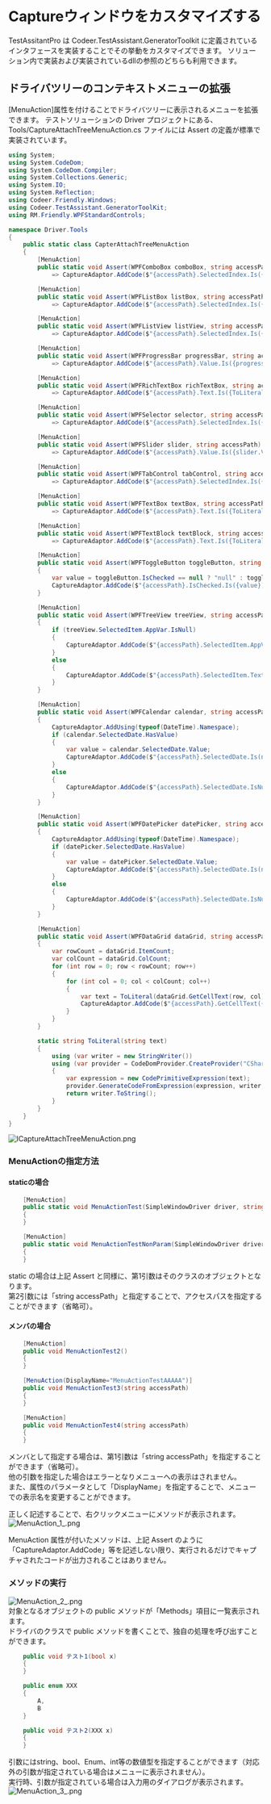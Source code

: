 # Captureウィンドウをカスタマイズする

TestAssitantPro は Codeer.TestAssistant.GeneratorToolkit に定義されているインタフェースを実装することでその挙動をカスタマイズできます。
ソリューション内で実装および実装されているdllの参照のどちらも利用できます。

## ドライバツリーのコンテキストメニューの拡張

[MenuAction]属性を付けることでドライバツリーに表示されるメニューを拡張できます。
テストソリューションの Driver プロジェクトにある、Tools/CaptureAttachTreeMenuAction.cs ファイルには Assert の定義が標準で実装されています。


```cs
using System;
using System.CodeDom;
using System.CodeDom.Compiler;
using System.Collections.Generic;
using System.IO;
using System.Reflection;
using Codeer.Friendly.Windows;
using Codeer.TestAssistant.GeneratorToolKit;
using RM.Friendly.WPFStandardControls;

namespace Driver.Tools
{
    public static class CapterAttachTreeMenuAction
    {
        [MenuAction]
        public static void Assert(WPFComboBox comboBox, string accessPath)
            => CaptureAdaptor.AddCode($"{accessPath}.SelectedIndex.Is({comboBox.SelectedIndex});");

        [MenuAction]
        public static void Assert(WPFListBox listBox, string accessPath)
            => CaptureAdaptor.AddCode($"{accessPath}.SelectedIndex.Is({listBox.SelectedIndex});");

        [MenuAction]
        public static void Assert(WPFListView listView, string accessPath)
            => CaptureAdaptor.AddCode($"{accessPath}.SelectedIndex.Is({listView.SelectedIndex});");

        [MenuAction]
        public static void Assert(WPFProgressBar progressBar, string accessPath)
            => CaptureAdaptor.AddCode($"{accessPath}.Value.Is({progressBar.Value});");

        [MenuAction]
        public static void Assert(WPFRichTextBox richTextBox, string accessPath)
            => CaptureAdaptor.AddCode($"{accessPath}.Text.Is({ToLiteral(richTextBox.Text)});");

        [MenuAction]
        public static void Assert(WPFSelector selector, string accessPath)
            => CaptureAdaptor.AddCode($"{accessPath}.SelectedIndex.Is({selector.SelectedIndex});");

        [MenuAction]
        public static void Assert(WPFSlider slider, string accessPath)
            => CaptureAdaptor.AddCode($"{accessPath}.Value.Is({slider.Value});");

        [MenuAction]
        public static void Assert(WPFTabControl tabControl, string accessPath)
            => CaptureAdaptor.AddCode($"{accessPath}.SelectedIndex.Is({tabControl.SelectedIndex});");

        [MenuAction]
        public static void Assert(WPFTextBox textBox, string accessPath)
            => CaptureAdaptor.AddCode($"{accessPath}.Text.Is({ToLiteral(textBox.Text)});");

        [MenuAction]
        public static void Assert(WPFTextBlock textBlock, string accessPath)
            => CaptureAdaptor.AddCode($"{accessPath}.Text.Is({ToLiteral(textBlock.Text)});");

        [MenuAction]
        public static void Assert(WPFToggleButton toggleButton, string accessPath)
        {
            var value = toggleButton.IsChecked == null ? "null" : toggleButton.IsChecked.Value.ToString().ToLower();
            CaptureAdaptor.AddCode($"{accessPath}.IsChecked.Is({value});");
        }

        [MenuAction]
        public static void Assert(WPFTreeView treeView, string accessPath)
        {
            if (treeView.SelectedItem.AppVar.IsNull)
            {
                CaptureAdaptor.AddCode($"{accessPath}.SelectedItem.AppVar.IsNull.IsTrue();");
            }
            else
            {
                CaptureAdaptor.AddCode($"{accessPath}.SelectedItem.Text.Is({ToLiteral(treeView.SelectedItem.Text)});");
            }
        }

        [MenuAction]
        public static void Assert(WPFCalendar calendar, string accessPath)
        {
            CaptureAdaptor.AddUsing(typeof(DateTime).Namespace);
            if (calendar.SelectedDate.HasValue)
            {
                var value = calendar.SelectedDate.Value;
                CaptureAdaptor.AddCode($"{accessPath}.SelectedDate.Is(new DateTime({value.Year}, {value.Month}, {value.Day}));");
            }
            else
            {
                CaptureAdaptor.AddCode($"{accessPath}.SelectedDate.IsNull();");
            }
        }

        [MenuAction]
        public static void Assert(WPFDatePicker datePicker, string accessPath)
        {
            CaptureAdaptor.AddUsing(typeof(DateTime).Namespace);
            if (datePicker.SelectedDate.HasValue)
            {
                var value = datePicker.SelectedDate.Value;
                CaptureAdaptor.AddCode($"{accessPath}.SelectedDate.Is(new DateTime({value.Year}, {value.Month}, {value.Day}));");
            }
            else
            {
                CaptureAdaptor.AddCode($"{accessPath}.SelectedDate.IsNull();");
            }
        }

        [MenuAction]
        public static void Assert(WPFDataGrid dataGrid, string accessPath)
        {
            var rowCount = dataGrid.ItemCount;
            var colCount = dataGrid.ColCount;
            for (int row = 0; row < rowCount; row++)
            {
                for (int col = 0; col < colCount; col++)
                {
                    var text = ToLiteral(dataGrid.GetCellText(row, col));
                    CaptureAdaptor.AddCode($"{accessPath}.GetCellText({row}, {col}).Is({text});");
                }
            }
        }

        static string ToLiteral(string text)
        {
            using (var writer = new StringWriter())
            using (var provider = CodeDomProvider.CreateProvider("CSharp"))
            {
                var expression = new CodePrimitiveExpression(text);
                provider.GenerateCodeFromExpression(expression, writer, options: null);
                return writer.ToString();
            }
        }
    }
}
```

![ICaptureAttachTreeMenuAction.png](../Img/ICaptureAttachTreeMenuAction.png)

### MenuActionの指定方法

#### staticの場合
```cs
    [MenuAction]
    public static void MenuActionTest(SimpleWindowDriver driver, string accessPath)
    {
    }

    [MenuAction]
    public static void MenuActionTestNonParam(SimpleWindowDriver driver)
    {
    }
```
static の場合は上記 Assert と同様に、第1引数はそのクラスのオブジェクトとなります。<br>
第2引数には「string accessPath」と指定することで、アクセスパスを指定することができます（省略可）。

#### メンバの場合
```cs
    [MenuAction]
    public void MenuActionTest2()
    {
    }

    [MenuAction(DisplayName="MenuActionTestAAAAA")]
    public void MenuActionTest3(string accessPath)
    {
    }

    [MenuAction]
    public void MenuActionTest4(string accessPath)
    {
    }
```
メンバとして指定する場合は、第1引数は「string accessPath」を指定することができます（省略可）。<br>
他の引数を指定した場合はエラーとなりメニューへの表示はされません。<br>
また、属性のパラメータとして「DisplayName」を指定することで、メニューでの表示名を変更することができます。<br>

正しく記述することで、右クリックメニューにメソッドが表示されます。<br>
![MenuAction_1_.png](../Img/CaptureAttachTreeMenuAction_1.png)<br>

MenuAction 属性が付いたメソッドは、上記 Assert のように「CaptureAdaptor.AddCode」等を記述しない限り、実行されるだけでキャプチャされたコードが出力されることはありません。

### メソッドの実行
![MenuAction_2_.png](../Img/CaptureAttachTreeMenuAction_2.png)<br>
対象となるオブジェクトの public メソッドが「Methods」項目に一覧表示されます。<br>
ドライバのクラスで public メソッドを書くことで、独自の処理を呼び出すことができます。

```cs
    public void テスト1(bool x)
    {
    }

    public enum XXX
    {
        A,
        B
    }

    public void テスト2(XXX x)
    {
    }
```
引数にはstring、bool、Enum、int等の数値型を指定することができます（対応外の引数が指定されている場合はメニューに表示されません）。<br>
実行時、引数が指定されている場合は入力用のダイアログが表示されます。<br>
![MenuAction_3_.png](../Img/CaptureAttachTreeMenuAction_3.png)<br>
